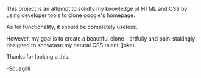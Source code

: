 This project is an attempt to solidfy my knowledge of HTML and CSS
by using developer tools to clone google's homepage. 

As for functionality, it should be completely useless.

However, my goal is to create a beautiful clone - artfully and pain-stakingly
designed to showcase my natural CSS talent (joke).

Thanks for looking a this.

-Squagilli
